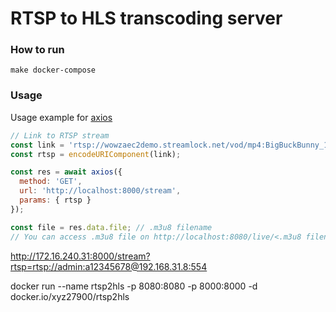 # RTSP to HLS transcoding server

### How to run

```shell
make docker-compose
```

### Usage

Usage example for [axios](https://github.com/axios/axios)

```javascript
// Link to RTSP stream
const link = 'rtsp://wowzaec2demo.streamlock.net/vod/mp4:BigBuckBunny_115k.mov';
const rtsp = encodeURIComponent(link);

const res = await axios({ 
  method: 'GET',
  url: 'http://localhost:8000/stream',
  params: { rtsp }
});

const file = res.data.file; // .m3u8 filename
// You can access .m3u8 file on http://localhost:8080/live/<.m3u8 filename>
```


http://172.16.240.31:8000/stream?rtsp=rtsp://admin:a12345678@192.168.31.8:554

docker run --name rtsp2hls -p 8080:8080 -p 8000:8000 -d docker.io/xyz27900/rtsp2hls
